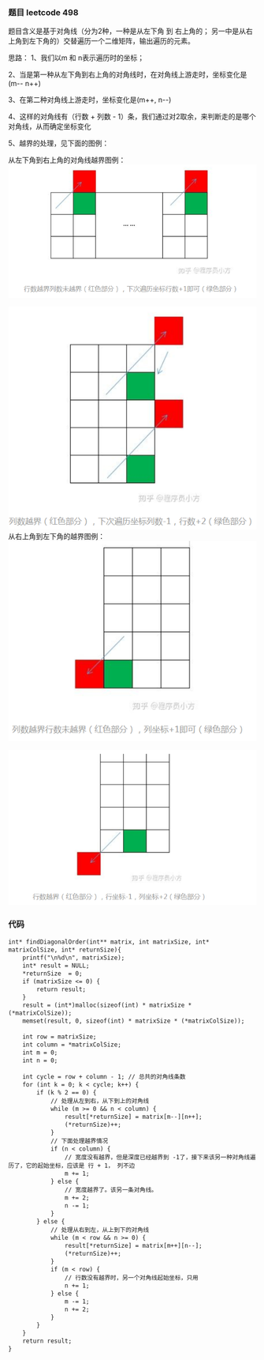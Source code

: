 ### 题目 leetcode 498

题目含义是基于对角线（分为2种，一种是从左下角 到 右上角的； 另一中是从右上角到左下角的）交替遍历一个二维矩阵，输出遍历的元素。

思路：
1、我们以m 和 n表示遍历时的坐标；

2、当是第一种从左下角到右上角的对角线时，在对角线上游走时，坐标变化是 (m-- n++)

3、在第二种对角线上游走时，坐标变化是(m++, n--)

4、这样的对角线有（行数 + 列数 - 1）条，我们通过对2取余，来判断走的是哪个对角线，从而确定坐标变化

5、越界的处理，见下面的图例：

从左下角到右上角的对角线越界图例：
![image](https://github.com/leelianglong/leetcode/blob/master/%E6%80%BB%E7%BB%93/graph_icon/%E6%8D%95%E8%8E%B71.PNG)

![image](https://github.com/leelianglong/leetcode/blob/master/%E6%80%BB%E7%BB%93/graph_icon/%E6%8D%95%E8%8E%B72.PNG)
从右上角到左下角的越界图例：
![image](https://github.com/leelianglong/leetcode/blob/master/%E6%80%BB%E7%BB%93/graph_icon/%E6%8D%95%E8%8E%B73.PNG)

![image](https://github.com/leelianglong/leetcode/blob/master/%E6%80%BB%E7%BB%93/graph_icon/%E6%8D%95%E8%8E%B74.PNG)

### 代码
```
int* findDiagonalOrder(int** matrix, int matrixSize, int* matrixColSize, int* returnSize){
    printf("\n%d\n", matrixSize);
    int* result = NULL;
    *returnSize  = 0;
    if (matrixSize <= 0) {
        return result;
    }
    result = (int*)malloc(sizeof(int) * matrixSize * (*matrixColSize));
    memset(result, 0, sizeof(int) * matrixSize * (*matrixColSize));

    int row = matrixSize;
    int column = *matrixColSize;
    int m = 0;
    int n = 0;
    
    int cycle = row + column - 1; // 总共的对角线条数
    for (int k = 0; k < cycle; k++) {
        if (k % 2 == 0) {
            // 处理从左到右，从下到上的对角线
            while (m >= 0 && n < column) {
                result[*returnSize] = matrix[m--][n++];
                (*returnSize)++;
            }
            // 下面处理越界情况
            if (n < column) {
                // 宽度没有越界，但是深度已经越界到 -1了，接下来该另一种对角线遍历了，它的起始坐标，应该是 行 + 1， 列不边
                m += 1;
            } else {
                // 宽度越界了。该另一条对角线。
                m += 2;
                n -= 1;
            }
        } else {
            // 处理从右到左，从上到下的对角线
            while (m < row && n >= 0) {
                result[*returnSize] = matrix[m++][n--];
                (*returnSize)++;
            }
            if (m < row) {
                // 行数没有越界时，另一个对角线起始坐标，只用
                n += 1;
            } else {
                m -= 1;
                n += 2;
            }
        }
    }
    return result;
}
```

